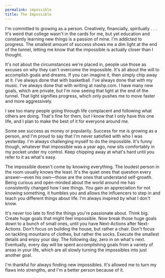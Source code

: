 ```yaml
---
permalink: impossible
title: The Impossible
---
```


I'm committed to growing as a person. Creatively, financially, spiritually . . . It's weird that college wasn't in the cards for me, but yet education and constantly learning new things is a passion of mine. I'm addicted to progress. The smallest amount of success shows me a dim light at the end of the tunnel, letting me know that the impossible is actually closer than I thought.

It's not about the circumstances we're placed in, people use those as excuses on why they can't overcome the impossible. It's all about the will to accomplish goals and dreams. If you can imagine it, then simply chip away at it. I've always done that with basketball. I've always done that with my music. I've always done that with writing at nashp.com. I have many new goals, which are private, but I'm now seeing that light at the end of the tunnel. That light signifies progress, which only pushes me to move faster and more aggressively.

I see too many people going through life complacent and following what others are doing. That's fine for them, but I know that I only have this one life, and I plan to make the best of it for everyone around me.

Some see success as money or popularity. Success for me is growing as a person, and I'm proud to say that I'm never satisfied with who I was yesterday. I'm always challenging myself to do the impossible. It's funny though, whatever that impossible was a year ago, now sits comfortably in my pocket under my control. Keep chipping away at what's hard until you refer to it as what's easy.

The impossible doesn't come by knowing everything. The loudest person in the room usually knows the least. It's the quiet ones that question every answer—even his own—those are the ones that understand self-growth. Being curious and open-minded about the world around me has consistently changed how I see things. You gain an appreciation for not knowing something, it humbles you and allows the influencers to step in and teach you different things about life. I'm always inspired by what I don't know.

It's never too late to find the things you're passionate about. Think big. Create huge goals that might feel impossible. Now break those huge goals down to a bunch of small ones, until you have Next-Actions after Next-Actions. Don't focus on building the house, but rather a chair. Don't focus on tackling mountains of clothes, but rather the socks. Execute the smallest details and enjoy your day. The following day, zero in on what's next. Eventually, every day will be spent accomplishing goals from a variety of areas in your life, which are all slowly turning the impossibles into just another goal.

I'm thankful for always finding new impossibles. It's allowed me to turn my flaws into strengths, and I'm a better person because of it.